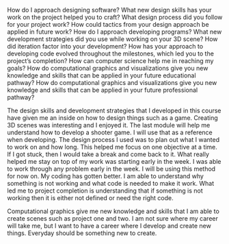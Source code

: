How do I approach designing software?
What new design skills has your work on the project helped you to craft?
What design process did you follow for your project work?
How could tactics from your design approach be applied in future work?
How do I approach developing programs?
What new development strategies did you use while working on your 3D scene?
How did iteration factor into your development?
How has your approach to developing code evolved throughout the milestones, which led you to the project’s completion?
How can computer science help me in reaching my goals?
How do computational graphics and visualizations give you new knowledge and skills that can be applied in your future educational pathway?
How do computational graphics and visualizations give you new knowledge and skills that can be applied in your future professional pathway?



The design skills and development strategies that I developed in this course have given me an inside on how to design things such as a game.  Creating 3D scenes was interesting and I enjoyed it. The last module will help me understand how to develop a shooter game. I will use that as a reference when developing. The design process I used was to plan out what I wanted to work on and how long.  This helped me focus on one objective at a time. If I got stuck, then I would take a break and come back to it. What really helped me stay on top of my work was starting early in the week. I was able to work through any problem early in the week. I will be using this method for now on. My coding has gotten better. I am able to understand why something is not working and what code is needed to make it work. What led me to project completion is understanding that if something is not working then it is either not defined or need the right code.


Computational graphics give me new knowledge and skills that I am able to create scenes such as project one and two. I am not sure where my career will take me, but I want to have a career where I develop and create new things. Everyday should be something new to create.
